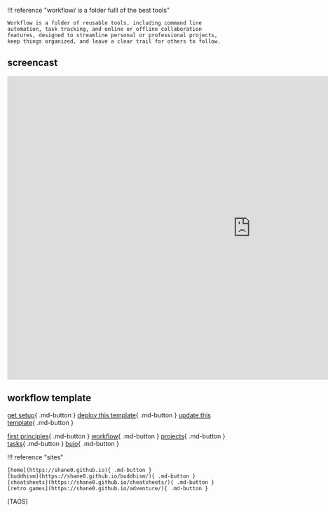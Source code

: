 
!!! reference "workflow/ is a folder fulll of the best tools"

    Workflow is a folder of reusable tools, including command line automation, task tracking, and online or offline collaboration features, designed to streamline personal or professional projects, keep things organized, and leave a clear trail for others to follow.

## screencast

<iframe width="1109" height="693" src="https://www.youtube.com/embed/dXGJCCor0xU" title="shanenull.com/workflow application template demo" frameborder="0" allow="accelerometer; autoplay; clipboard-write; encrypted-media; gyroscope; picture-in-picture; web-share" allowfullscreen></iframe>

## workflow template

[get setup](setup.md){ .md-button } [deploy this template](deploy.md){ .md-button } [update this template](update.md){ .md-button }

[first principles](first.md){ .md-button }
[workflow](workflow.md){ .md-button }
[projects](projects.md){ .md-button }
[tasks](todo.md){ .md-button }
[bujo](bujo/2023.md){ .md-button }

!!! reference "sites"

    [home](https://shane0.github.io){ .md-button }
    [buddhism](https://shane0.github.io/buddhism/){ .md-button }
    [cheatsheets](https://shane0.github.io/cheatsheets/){ .md-button }
    [retro games](https://shane0.github.io/adventure/){ .md-button }

[TAGS]
